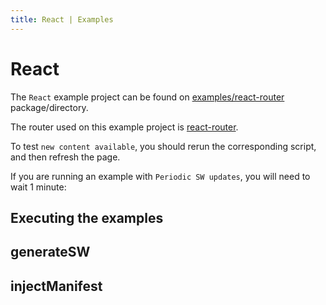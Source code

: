 ```yaml
---
title: React | Examples
---
```


# React

The `React` example project can be found on [examples/react-router](https://github.com/vite-pwa/vite-plugin-pwa/tree/main/examples/react-router) package/directory.

The router used on this example project is [react-router](https://reactrouter.com/).

To test `new content available`, you should rerun the corresponding script, and then refresh the page.

If you are running an example with `Periodic SW updates`, you will need to wait 1 minute:
<HeuristicWorkboxWindow />

## Executing the examples

<RunExamples />

## generateSW

<ExamplesGenerateSW />

## injectManifest

<ExamplesInjectManifest />
